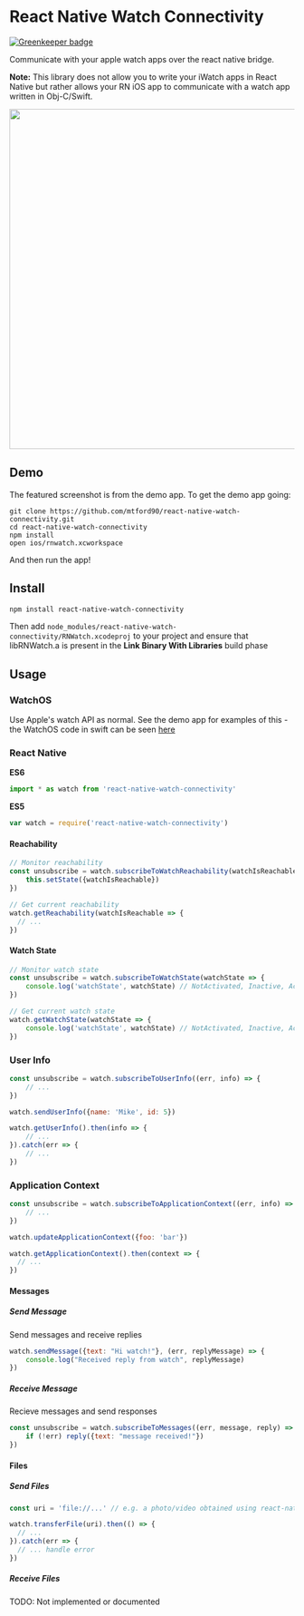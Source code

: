 # React Native Watch Connectivity

[![Greenkeeper badge](https://badges.greenkeeper.io/mtford90/react-native-watch-connectivity.svg)](https://greenkeeper.io/)

Communicate with your apple watch apps over the react native bridge.

**Note:** This library does not allow you to write your iWatch apps in React Native but rather allows your RN iOS app to communicate with a watch app written in Obj-C/Swift.

<img height=600 src="https://github.com/mtford90/react-native-watch-connectivity/blob/06001bb1d15bcdb9607c35d75c7c7ab463c71e86/assets/screenshot.png?raw=true"/>

## Demo

The featured screenshot is from the demo app. To get the demo app going:

```
git clone https://github.com/mtford90/react-native-watch-connectivity.git
cd react-native-watch-connectivity
npm install
open ios/rnwatch.xcworkspace
```

And then run the app!

## Install

```bash
npm install react-native-watch-connectivity
```

Then add `node_modules/react-native-watch-connectivity/RNWatch.xcodeproj` to your project and ensure that libRNWatch.a is present in the **Link Binary With Libraries** build phase

## Usage

### WatchOS

Use Apple's watch API as normal. See the demo app for examples of this - the WatchOS code in swift can be seen [here](https://github.com/mtford90/react-native-watch-connectivity/tree/master/ios)

### React Native

**ES6**

```js
import * as watch from 'react-native-watch-connectivity'
```

**ES5**

```js
var watch = require('react-native-watch-connectivity')
```

#### Reachability

```js
// Monitor reachability
const unsubscribe = watch.subscribeToWatchReachability(watchIsReachable => {
    this.setState({watchIsReachable})
})

// Get current reachability
watch.getReachability(watchIsReachable => {
  // ...
})
```

#### Watch State

```js
// Monitor watch state
const unsubscribe = watch.subscribeToWatchState(watchState => {
    console.log('watchState', watchState) // NotActivated, Inactive, Activated
})

// Get current watch state
watch.getWatchState(watchState => {
    console.log('watchState', watchState) // NotActivated, Inactive, Activated
})
```

### User Info

```js
const unsubscribe = watch.subscribeToUserInfo((err, info) => {
    // ...
})
```

```js
watch.sendUserInfo({name: 'Mike', id: 5})
```

```js
watch.getUserInfo().then(info => {
    // ...
}).catch(err => {
    // ...
})
```

### Application Context

```js
const unsubscribe = watch.subscribeToApplicationContext((err, info) => {
    // ...
})

watch.updateApplicationContext({foo: 'bar'})

watch.getApplicationContext().then(context => {
  // ...
})
```

#### Messages

##### Send Message

Send messages and receive replies

```js
watch.sendMessage({text: "Hi watch!"}, (err, replyMessage) => {
    console.log("Received reply from watch", replyMessage)
})
```

##### Receive Message

Recieve messages and send responses

```js
const unsubscribe = watch.subscribeToMessages((err, message, reply) => {
    if (!err) reply({text: "message received!"})
})
```

#### Files

##### Send Files

```js
const uri = 'file://...' // e.g. a photo/video obtained using react-native-image-picker

watch.transferFile(uri).then(() => {
  // ...
}).catch(err => {
  // ... handle error
})
```

##### Receive Files

TODO: Not implemented or documented
